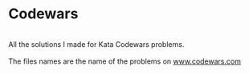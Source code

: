 # Codewars
<br>All the solutions I made for Kata Codewars problems.</br>
<br>The files names are the name of the problems on <html>www.codewars.com</html></br>
